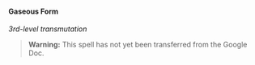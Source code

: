 #### Gaseous Form
<!-- markdownlint-disable-next-line no-emphasis-as-heading -->
_3rd-level transmutation_

> **Warning:**
> This spell has not yet been transferred from the Google Doc.
